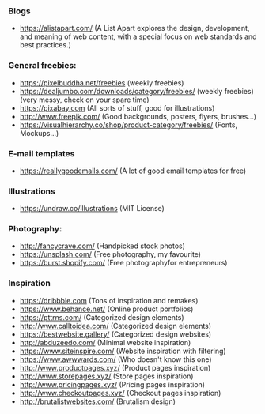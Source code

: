 ### Blogs
  * <a href="https://alistapart.com/">https://alistapart.com/</a> (A List Apart explores the design, development, and meaning of web content, with a special focus on web standards and best practices.)
  
### General freebies:
  * <a href="https://pixelbuddha.net/freebies">https://pixelbuddha.net/freebies</a> (weekly freebies)
  * <a href="https://dealjumbo.com/downloads/category/freebies/">https://dealjumbo.com/downloads/category/freebies/</a> (weekly freebies) (very messy, check on your spare time)
  * <a href="https://pixabay.com">https://pixabay.com</a> (All sorts of stuff, good for illustrations) 
  * <a href="http://www.freepik.com/">http://www.freepik.com/</a> (Good backgrounds, posters, flyers, brushes...)
  * <a href="    https://visualhierarchy.co/shop/product-category/freebies/">https://visualhierarchy.co/shop/product-category/freebies/</a> (Fonts, Mockups...)

### E-mail templates
  * <a href="https://reallygoodemails.com/">https://reallygoodemails.com/</a> (A lot of good email templates for free)
  
### Illustrations
  * <a href="https://undraw.co/illustrations">https://undraw.co/illustrations</a> (MIT License) 
  
### Photography:
  * <a href="http://fancycrave.com/">http://fancycrave.com/</a> (Handpicked stock photos)
  * <a href="https://unsplash.com/">https://unsplash.com/</a> (Free photography, my favourite)
   * <a href=" https://burst.shopify.com/"> https://burst.shopify.com/</a> (Free photographyfor entrepreneurs)
  
### Inspiration
  * <a href="https://dribbble.com">https://dribbble.com</a> (Tons of inspiration and remakes)
  * <a href="https://www.behance.net/">https://www.behance.net/</a> (Online product portfolios)
  * <a href="https://pttrns.com/">https://pttrns.com/</a> (Categorized design elements)
  * <a href="http://www.calltoidea.com/">http://www.calltoidea.com/</a> (Categorized design elements)
  * <a href="https://bestwebsite.gallery/">https://bestwebsite.gallery/</a> (Categorized design websites)
  * <a href="http://abduzeedo.com/">http://abduzeedo.com/</a> (Minimal website inspiration)
  * <a href="https://www.siteinspire.com/">https://www.siteinspire.com/</a> (Website inspiration with filtering)
  * <a href="https://www.awwwards.com/">https://www.awwwards.com/</a> (Who doesn't know this one)
  * <a href="http://www.productpages.xyz/">http://www.productpages.xyz/</a> (Product pages inspiration)
  * <a href="http://www.storepages.xyz/">http://www.storepages.xyz/</a> (Store pages inspiration)
  * <a href="http://www.pricingpages.xyz/">http://www.pricingpages.xyz/</a> (Pricing pages inspiration)
  * <a href="http://www.checkoutpages.xyz/">http://www.checkoutpages.xyz/</a> (Checkout pages inspiration)
  * <a href="http://brutalistwebsites.com/">http://brutalistwebsites.com/</a> (Brutalism design)
